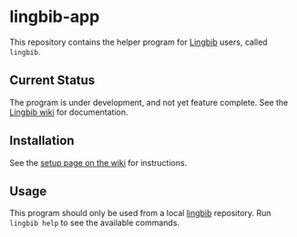 # lingbib-app
This repository contains the helper program for [Lingbib](https://github.com/lingbib/lingbib) users, called `lingbib`.

## Current Status

The program is under development, and not yet feature complete. See the [Lingbib wiki](https://github.com/lingbib/lingbib/wiki/) for documentation.


## Installation

See the [setup page on the wiki](https://github.com/lingbib/lingbib/wiki/Setup-instructions) for instructions.


## Usage

This program should only be used from a local [lingbib](https://github.com/lingbib/lingbib) repository. Run `lingbib help` to see the available commands.
